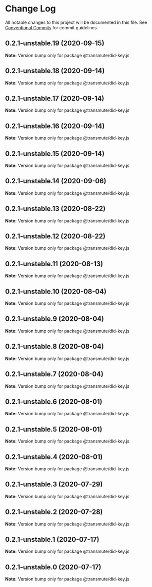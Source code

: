 # Change Log

All notable changes to this project will be documented in this file.
See [Conventional Commits](https://conventionalcommits.org) for commit guidelines.

## 0.2.1-unstable.19 (2020-09-15)

**Note:** Version bump only for package @transmute/did-key.js





## 0.2.1-unstable.18 (2020-09-14)

**Note:** Version bump only for package @transmute/did-key.js





## 0.2.1-unstable.17 (2020-09-14)

**Note:** Version bump only for package @transmute/did-key.js





## 0.2.1-unstable.16 (2020-09-14)

**Note:** Version bump only for package @transmute/did-key.js





## 0.2.1-unstable.15 (2020-09-14)

**Note:** Version bump only for package @transmute/did-key.js





## 0.2.1-unstable.14 (2020-09-06)

**Note:** Version bump only for package @transmute/did-key.js





## 0.2.1-unstable.13 (2020-08-22)

**Note:** Version bump only for package @transmute/did-key.js





## 0.2.1-unstable.12 (2020-08-22)

**Note:** Version bump only for package @transmute/did-key.js





## 0.2.1-unstable.11 (2020-08-13)

**Note:** Version bump only for package @transmute/did-key.js





## 0.2.1-unstable.10 (2020-08-04)

**Note:** Version bump only for package @transmute/did-key.js





## 0.2.1-unstable.9 (2020-08-04)

**Note:** Version bump only for package @transmute/did-key.js





## 0.2.1-unstable.8 (2020-08-04)

**Note:** Version bump only for package @transmute/did-key.js





## 0.2.1-unstable.7 (2020-08-04)

**Note:** Version bump only for package @transmute/did-key.js





## 0.2.1-unstable.6 (2020-08-01)

**Note:** Version bump only for package @transmute/did-key.js





## 0.2.1-unstable.5 (2020-08-01)

**Note:** Version bump only for package @transmute/did-key.js





## 0.2.1-unstable.4 (2020-08-01)

**Note:** Version bump only for package @transmute/did-key.js





## 0.2.1-unstable.3 (2020-07-29)

**Note:** Version bump only for package @transmute/did-key.js





## 0.2.1-unstable.2 (2020-07-28)

**Note:** Version bump only for package @transmute/did-key.js





## 0.2.1-unstable.1 (2020-07-17)

**Note:** Version bump only for package @transmute/did-key.js





## 0.2.1-unstable.0 (2020-07-17)

**Note:** Version bump only for package @transmute/did-key.js
